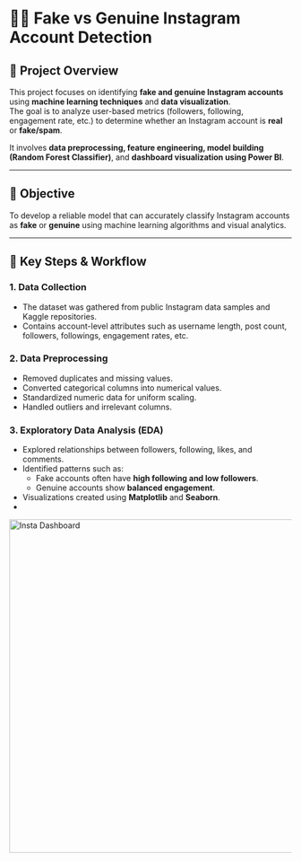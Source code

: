 # 🕵️‍♂️ Fake vs Genuine Instagram Account Detection

## 📘 Project Overview

This project focuses on identifying **fake and genuine Instagram accounts** using **machine learning techniques** and **data visualization**.  
The goal is to analyze user-based metrics (followers, following, engagement rate, etc.) to determine whether an Instagram account is **real** or **fake/spam**.  

It involves **data preprocessing, feature engineering, model building (Random Forest Classifier)**, and **dashboard visualization using Power BI**.

---

## 🚀 Objective

To develop a reliable model that can accurately classify Instagram accounts as **fake** or **genuine** using machine learning algorithms and visual analytics.

---

## 🧠 Key Steps & Workflow

### 1. Data Collection
- The dataset was gathered from public Instagram data samples and Kaggle repositories.
- Contains account-level attributes such as username length, post count, followers, followings, engagement rates, etc.

### 2. Data Preprocessing
- Removed duplicates and missing values.
- Converted categorical columns into numerical values.
- Standardized numeric data for uniform scaling.
- Handled outliers and irrelevant columns.

### 3. Exploratory Data Analysis (EDA)
- Explored relationships between followers, following, likes, and comments.
- Identified patterns such as:
  - Fake accounts often have **high following and low followers**.
  - Genuine accounts show **balanced engagement**.
- Visualizations created using **Matplotlib** and **Seaborn**.
- 

<img width="1061" height="594" alt="Insta Dashboard" src="https://github.com/user-attachments/assets/dedf9460-a469-4953-a916-a1d17acb13b5" />
